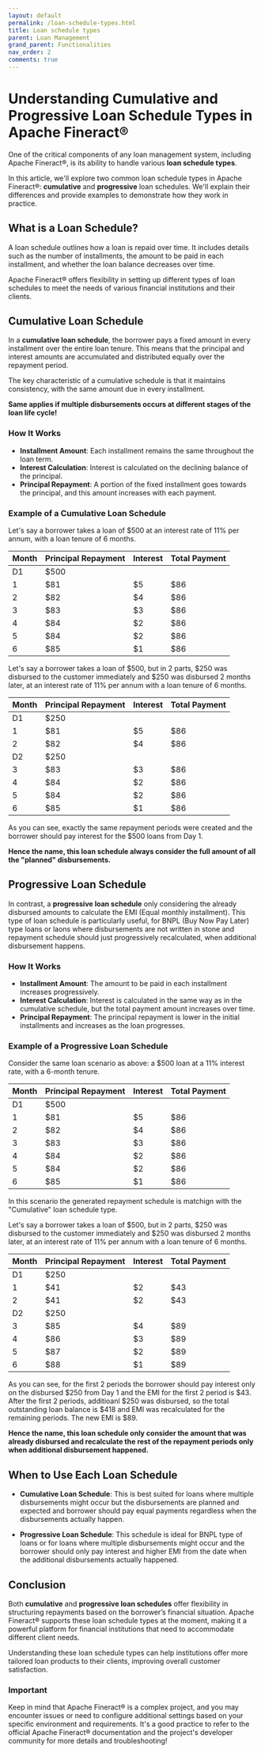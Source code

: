 ```yaml
---
layout: default
permalink: /loan-schedule-types.html
title: Loan schedule types
parent: Loan Management
grand_parent: Functionalities
nav_order: 2
comments: true
---
```


# Understanding Cumulative and Progressive Loan Schedule Types in Apache Fineract®

One of the critical components of any loan management system, including Apache Fineract®, is its ability to handle various **loan schedule types**. 

In this article, we'll explore two common loan schedule types in Apache Fineract®: **cumulative** and **progressive** loan schedules. We'll explain their differences and provide examples to demonstrate how they work in practice.

## What is a Loan Schedule?

A loan schedule outlines how a loan is repaid over time. It includes details such as the number of installments, the amount to be paid in each installment, and whether the loan balance decreases over time. 

Apache Fineract® offers flexibility in setting up different types of loan schedules to meet the needs of various financial institutions and their clients.

## Cumulative Loan Schedule

In a **cumulative loan schedule**, the borrower pays a fixed amount in every installment over the entire loan tenure. This means that the principal and interest amounts are accumulated and distributed equally over the repayment period. 

The key characteristic of a cumulative schedule is that it maintains consistency, with the same amount due in every installment. 

**Same applies if multiple disbursements occurs at different stages of the loan life cycle!**

### How It Works

- **Installment Amount**: Each installment remains the same throughout the loan term.
- **Interest Calculation**: Interest is calculated on the declining balance of the principal.
- **Principal Repayment**: A portion of the fixed installment goes towards the principal, and this amount increases with each payment.

### Example of a Cumulative Loan Schedule

Let's say a borrower takes a loan of $500 at an interest rate of 11% per annum, with a loan tenure of 6 months.

| Month | Principal Repayment | Interest | Total Payment |
|-------|---------------------|----------|---------------|
| D1    | $500                |          |               |
| 1     | $81                 | $5       | $86           |
| 2     | $82                 | $4       | $86           |
| 3     | $83                 | $3       | $86           |
| 4     | $84                 | $2       | $86           |
| 5     | $84                 | $2       | $86           |
| 6     | $85                 | $1       | $86           |

Let's say a borrower takes a loan of $500, but in 2 parts, $250 was disbursed to the customer immediately and $250 was disbursed 2 months later, at an interest rate of 11% per annum with a loan tenure of 6 months.

| Month | Principal Repayment | Interest | Total Payment |
|-------|---------------------|----------|---------------|
| D1    | $250                |          |               |
| 1     | $81                 | $5       | $86           |
| 2     | $82                 | $4       | $86           |
| D2    | $250                |          |               |
| 3     | $83                 | $3       | $86           |
| 4     | $84                 | $2       | $86           |
| 5     | $84                 | $2       | $86           |
| 6     | $85                 | $1       | $86           |

As you can see, exactly the same repayment periods were created and the borrower should pay interest for the $500 loans from Day 1.

**Hence the name, this loan schedule always consider the full amount of all the "planned" disbursements.**

## Progressive Loan Schedule

In contrast, a **progressive loan schedule** only considering the already disbursed amounts to calculate the EMI (Equal monthly installment). This type of loan schedule is particularly useful, for BNPL (Buy Now Pay Later) type loans or laons where disbursements are not written in stone and repayment schedule should just progressively recalculated, when additional disbursement happens.

### How It Works

- **Installment Amount**: The amount to be paid in each installment increases progressively.
- **Interest Calculation**: Interest is calculated in the same way as in the cumulative schedule, but the total payment amount increases over time.
- **Principal Repayment**: The principal repayment is lower in the initial installments and increases as the loan progresses.

### Example of a Progressive Loan Schedule

Consider the same loan scenario as above: a $500 loan at a 11% interest rate, with a 6-month tenure.

| Month | Principal Repayment | Interest | Total Payment |
|-------|---------------------|----------|---------------|
| D1    | $500                |          |               |
| 1     | $81                 | $5       | $86           |
| 2     | $82                 | $4       | $86           |
| 3     | $83                 | $3       | $86           |
| 4     | $84                 | $2       | $86           |
| 5     | $84                 | $2       | $86           |
| 6     | $85                 | $1       | $86           |

In this scenario the generated repayment schedule is matchign with the "Cumulative" loan schedule type.

Let's say a borrower takes a loan of $500, but in 2 parts, $250 was disbursed to the customer immediately and $250 was disbursed 2 months later, at an interest rate of 11% per annum with a loan tenure of 6 months.

| Month | Principal Repayment | Interest | Total Payment |
|-------|---------------------|----------|---------------|
| D1    | $250                |          |               |
| 1     | $41                 | $2       | $43           |
| 2     | $41                 | $2       | $43           |
| D2    | $250                |          |               |
| 3     | $85                 | $4       | $89           |
| 4     | $86                 | $3       | $89           |
| 5     | $87                 | $2       | $89           |
| 6     | $88                 | $1       | $89           |

As you can see, for the first 2 periods the borrower should pay interest only on the disbursed $250 from Day 1 and the EMI for the first 2 period is $43.
After the first 2 periods, additioanl $250 was disbursed, so the total outstanding loan balance is $418 and EMI was recalculated for the remaining periods. The new EMI is $89.

**Hence the name, this loan schedule only consider the amount that was already disbursed and recalculate the rest of the repayment periods only when additional disbursement happened.**

## When to Use Each Loan Schedule

- **Cumulative Loan Schedule**: This is best suited for loans where multiple disbursements might occur but the disbursements are planned and expected and borrower should pay equal payments regardless when the disbursements actually happen.
  
- **Progressive Loan Schedule**: This schedule is ideal for BNPL type of loans or for loans where multiple disbursements might occur and the borrower should only pay interest and higher EMI from the date when the additional disbursements actually happened.

## Conclusion

Both **cumulative** and **progressive loan schedules** offer flexibility in structuring repayments based on the borrower’s financial situation. Apache Fineract® supports these loan schedule types at the moment, making it a powerful platform for financial institutions that need to accommodate different client needs. 

Understanding these loan schedule types can help institutions offer more tailored loan products to their clients, improving overall customer satisfaction.

### Important
Keep in mind that Apache Fineract® is a complex project, and you may encounter issues or need to configure additional settings based on your specific environment and requirements. It's a good practice to refer to the official Apache Fineract® documentation and the project's developer community for more details and troubleshooting!
